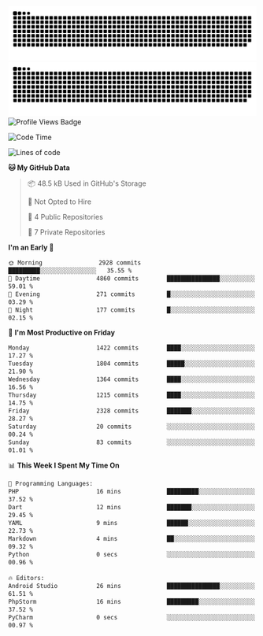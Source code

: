 <img src="https://github.com/nielsbaggerman/nielsbaggerman/blob/output/github-contribution-grid-snake.svg#gh-light-mode-only" alt="GitHub Snake Light">
<img src="https://github.com/nielsbaggerman/nielsbaggerman/blob/output/github-contribution-grid-snake-dark.svg#gh-dark-mode-only" alt="GitHub Snake Dark">
<img src="https://komarev.com/ghpvc/?username=nielsbaggerman&amp;label=Profile+Views" alt="Profile Views Badge" />

<!--START_SECTION:waka-->
![Code Time](http://img.shields.io/badge/Code%20Time-2%2C268%20hrs%2048%20mins-blue)

![Lines of code](https://img.shields.io/badge/From%20Hello%20World%20I%27ve%20Written-9.6%20million%20lines%20of%20code-blue)

**🐱 My GitHub Data** 

> 📦 48.5 kB Used in GitHub's Storage 
 > 
> 🚫 Not Opted to Hire
 > 
> 📜 4 Public Repositories 
 > 
> 🔑 7 Private Repositories 
 > 
**I'm an Early 🐤** 

```text
🌞 Morning                2928 commits        █████████░░░░░░░░░░░░░░░░   35.55 % 
🌆 Daytime                4860 commits        ███████████████░░░░░░░░░░   59.01 % 
🌃 Evening                271 commits         █░░░░░░░░░░░░░░░░░░░░░░░░   03.29 % 
🌙 Night                  177 commits         █░░░░░░░░░░░░░░░░░░░░░░░░   02.15 % 
```
📅 **I'm Most Productive on Friday** 

```text
Monday                   1422 commits        ████░░░░░░░░░░░░░░░░░░░░░   17.27 % 
Tuesday                  1804 commits        █████░░░░░░░░░░░░░░░░░░░░   21.90 % 
Wednesday                1364 commits        ████░░░░░░░░░░░░░░░░░░░░░   16.56 % 
Thursday                 1215 commits        ████░░░░░░░░░░░░░░░░░░░░░   14.75 % 
Friday                   2328 commits        ███████░░░░░░░░░░░░░░░░░░   28.27 % 
Saturday                 20 commits          ░░░░░░░░░░░░░░░░░░░░░░░░░   00.24 % 
Sunday                   83 commits          ░░░░░░░░░░░░░░░░░░░░░░░░░   01.01 % 
```


📊 **This Week I Spent My Time On** 

```text
💬 Programming Languages: 
PHP                      16 mins             █████████░░░░░░░░░░░░░░░░   37.52 % 
Dart                     12 mins             ███████░░░░░░░░░░░░░░░░░░   29.45 % 
YAML                     9 mins              ██████░░░░░░░░░░░░░░░░░░░   22.73 % 
Markdown                 4 mins              ██░░░░░░░░░░░░░░░░░░░░░░░   09.32 % 
Python                   0 secs              ░░░░░░░░░░░░░░░░░░░░░░░░░   00.96 % 

🔥 Editors: 
Android Studio           26 mins             ███████████████░░░░░░░░░░   61.51 % 
PhpStorm                 16 mins             █████████░░░░░░░░░░░░░░░░   37.52 % 
PyCharm                  0 secs              ░░░░░░░░░░░░░░░░░░░░░░░░░   00.97 % 
```


<!--END_SECTION:waka-->
